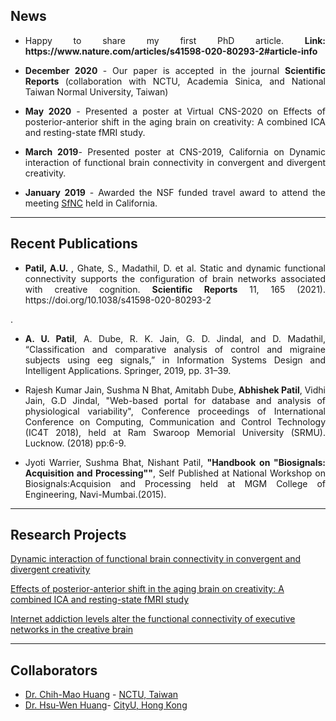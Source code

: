 ## News
- <p align="justify"> Happy to share my first PhD article. <b> Link: https://www.nature.com/articles/s41598-020-80293-2#article-info </b> </p>
- <p align="justify"> <b> December 2020 </b> - Our paper is accepted in the journal <b> Scientific Reports </b> (collaboration with NCTU, Academia Sinica, and National Taiwan Normal University, Taiwan) </p>
- <p align="justify"> <b>May 2020</b> - Presented a poster at Virtual CNS-2020 on Effects of posterior-anterior shift in the aging brain on creativity: A combined ICA and resting-state fMRI study.</p>
- <p align="justify"> <b>March 2019</b>- Presented poster at CNS-2019, California on Dynamic interaction of functional brain connectivity in convergent and divergent creativity.</p>
- <p align="justify"> <b>January 2019</b> - Awarded the NSF funded travel award to attend the meeting <a href="https://www.tsfnc.org" target="_blank" >SfNC</a> held in California.</p>

---

## Recent Publications

- <p align="justify"> <b> Patil, A.U. </b>, Ghate, S., Madathil, D. et al. Static and dynamic functional connectivity supports the configuration of brain networks associated with creative cognition. <b> Scientific Reports</b> 11, 165 (2021). https://doi.org/10.1038/s41598-020-80293-2 


</b>.</p>

- <p align="justify"> <b>A. U. Patil</b>, A. Dube, R. K. Jain, G. D. Jindal, and D. Madathil, “Classification and comparative analysis of control and migraine subjects using eeg signals,” in Information Systems Design and Intelligent Applications. Springer, 2019, pp. 31–39.</p>

- <p align="justify"> Rajesh Kumar Jain, Sushma N Bhat, Amitabh Dube, <b>Abhishek Patil</b>, Vidhi Jain, G.D Jindal, "Web-based portal for database and analysis of physiological variability", Conference proceedings of International Conference on Computing, Communication and Control Technology (IC4T 2018), held at Ram Swaroop Memorial University (SRMU). Lucknow. (2018) pp:6-9.</p>

- <p align="justify"> Jyoti Warrier, Sushma Bhat, Nishant Patil, <b>"Handbook on "Biosignals: Acquisition and Processing""</b>, Self Published at National Workshop on Biosignals:Acquision and Processing held at MGM College of Engineering, Navi-Mumbai.(2015).</p>

---

## Research Projects 

[Dynamic interaction of functional brain connectivity in convergent and divergent creativity](/sample_page)

[Effects of posterior-anterior shift in the aging brain on creativity: A combined ICA and resting-state fMRI study](/pdf/CNS_poster.pdf)


[Internet addiction levels alter the functional connectivity of executive networks in the creative brain](/sample_page2)


---

## Collaborators

- <a href="https://huangslab.weebly.com" target="_blank" >Dr. Chih-Mao Huang</a> - <a href="https://www.nctu.edu.tw" target="_blank" >NCTU, Taiwan</a>
- <a href= "http://lt.cityu.edu.hk/People/Peop_peopleProfile.asp?peop_StfID=1009&peop_rkcl=1" target="_blank">Dr. Hsu-Wen Huang</a>- <a href="lt.cityu.edu.hk" target="_blank" >CityU, Hong Kong</a>




<p style="font-size:11px"></p>
<!-- Remove above link if you don't want to attibute -->
